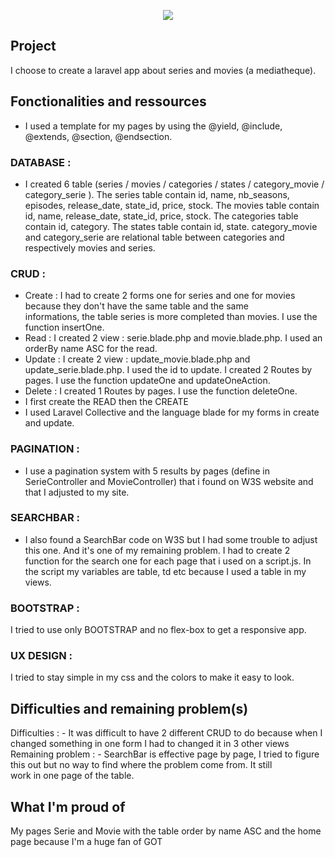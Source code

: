 <p align="center"><img src="https://laravel.com/assets/img/components/logo-laravel.svg"></p>

## Project
  I choose to create a laravel app about series and movies (a mediatheque).


## Fonctionalities and ressources

  - I used a template for my pages by using the @yield, @include, @extends, @section, @endsection.

  ### DATABASE :
   - I created 6 table (series / movies / categories / states / category_movie / category_serie ). The series table contain 
     id, name, nb_seasons, episodes, release_date, state_id, price, stock. The movies table contain id, name, release_date, 
     state_id, price, stock. The categories table contain id, category. The states table contain id, state. category_movie and 
     category_serie are relational table between categories and respectively movies and series.

  ### CRUD :
   - Create : I had to create 2 forms one for series and one for movies because they don't have the same table and the same  
     informations, the table series is more completed than movies. I use the function insertOne.
   - Read : I created 2 view : serie.blade.php and movie.blade.php. I used an orderBy name ASC for the read.
   - Update : I create 2 view : update_movie.blade.php and update_serie.blade.php. I used the id to update. I created 2 Routes 
     by pages. I use the function updateOne and updateOneAction.
   - Delete : I created 1 Routes by pages. I use the function deleteOne.
   - I first create the READ then the CREATE
   - I used Laravel Collective and the language blade for my forms in create and update.

  ### PAGINATION :
  - I use a pagination system with 5 results by pages (define in SerieController and MovieController) that i found on W3S 
    website and that I adjusted to my site.

  ### SEARCHBAR :
  - I also found a SearchBar code on W3S but I had some trouble to adjust this one. And it's one of my remaining problem. I had 
    to create 2 function for the search one for each page that i used on a script.js. In the script my variables are table, td 
    etc because I used a table in my views.

  ### BOOTSTRAP :
   I tried to use only BOOTSTRAP and no flex-box to get a responsive app.

  ### UX DESIGN :
   I tried to stay simple in my css and the colors to make it easy to look.

## Difficulties and remaining problem(s)
  Difficulties :
    - It was difficult to have 2 different CRUD to do because when I changed something in one form I had to changed it in 3 other views
  Remaining problem :
    - SearchBar is effective page by page, I tried to figure this out but no way to find where the problem come from. It still                   
      work in one page of the table.

## What I'm proud of
  My pages Serie and Movie with the table order by name ASC and the home page because I'm a huge fan of GOT
